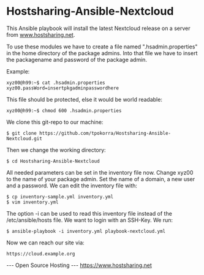 Hostsharing-Ansible-Nextcloud
=============================

This Ansible playbook will install the latest Nextcloud release on a server from www.hostsharing.net.

To use these modules we have to create a file named ".hsadmin.properties" in the home directory of the package admins. Into that file we have to insert the packagename and password of the package admin. 

Example:

    xyz00@h99:~$ cat .hsadmin.properties 
    xyz00.passWord=insertpkgadminpasswordhere

This file should be protected, else it would be world readable:

    xyz00@h99:~$ chmod 600 .hsadmin.properties

We clone this git-repo to our machine:

    $ git clone https://github.com/tpokorra/Hostsharing-Ansible-Nextcloud.git

Then we change the working directory:

    $ cd Hostsharing-Ansible-Nextcloud

All needed parameters can be set in the inventory file now. Change xyz00 to the name of your package admin. Set the name of a domain, a new user and a password. We can edit the inventory file with:

    $ cp inventory-sample.yml inventory.yml
    $ vim inventory.yml
    
The option -i can be used to read this inventory file instead of the /etc/ansible/hosts file. We want to login with an SSH-Key. We run:

    $ ansible-playbook -i inventory.yml playbook-nextcloud.yml

Now we can reach our site via:

    https://cloud.example.org

--- Open Source Hosting ---
 https://www.hostsharing.net
